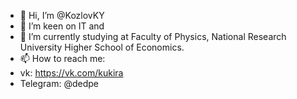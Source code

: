 - 👋 Hi, I’m @KozlovKY
- 👀 I’m keen on IT and  
- 🌱 I’m currently studying at Faculty of Physics, National Research University Higher School of Economics. 
- 📫 How to reach me:
-   vk: https://vk.com/kukira
-   Telegram: @dedpe

<!---
KozlovKY/KozlovKY is a ✨ special ✨ repository because its `README.md` (this file) appears on your GitHub profile.
You can click the Preview link to take a look at your changes.
--->
